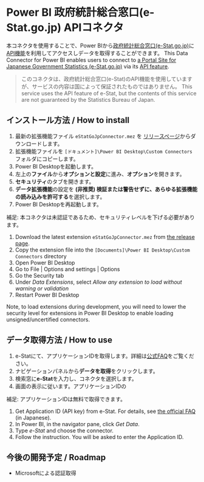 
# Power BI 政府統計総合窓口(e-Stat.go.jp) APIコネクタ
本コネクタを使用することで、Power BIから[政府統計総合窓口(e-Stat.go.jp)](https://www.e-stat.go.jp/)に[API機能](https://www.e-stat.go.jp/api/)を利用してアクセスしデータを取得することができます。
This Data Connector for Power BI enables users to connect to [a Portal Site for Japanese Government Statistics (e-Stat.go.jp)](https://www.e-stat.go.jp/en) via its [API feature](https://www.e-stat.go.jp/en/developer).


> このコネクタは、政府統計総合窓口(e-Stat)のAPI機能を使用していますが、サービスの内容は国によって保証されたものではありません。
> This service uses the API feature of e-Stat, but the contents of this
> service are not guaranteed by the Statistics Bureau of Japan.

## インストール方法 / How to install
1.  最新の拡張機能ファイル `eStatGoJpConnector.mez` を [リリースページ](https://github.com/tsuga/eStatGoJpConnector/releases/download/v0.1.0/eStatGoJpConnector.mez)からダウンロードします。
2. 拡張機能ファイルを `[ドキュメント]\Power BI Desktop\Custom Connectors` フォルダにコピーします。
3.  Power BI Desktopを起動します。
4.  左上の**ファイル**から**オプションと設定**に進み、**オプション**を開きます。
5.  **セキュリティ**のタブを開きます。
6.  **データ拡張機能**の設定を **(非推奨) 検証または警告せずに、あらゆる拡張機能の読み込みを許可する**を選択します。
7.  Power BI Desktopを再起動します。

補足: 本コネクタは未認証であるため、セキュリティレベルを下げる必要があります。

1.  Download the latest extension `eStatGoJpConnector.mez` from [the release page](https://github.com/tsuga/eStatGoJpConnector/releases/download/v0.1.0/eStatGoJpConnector.mez).
2. Copy the extension file into the  `[Documents]\Power BI Desktop\Custom Connectors`  directory
3.  Open Power BI Desktop
4.  Go to File | Options and settings | Options
5.  Go the Security tab
6.  Under  _Data Extensions_, select  _Allow any extension to load without warning or validation_
7.  Restart Power BI Desktop

Note, to load extensions during development, you will need to lower the security level for extensions in Power BI Desktop to enable loading unsigned/uncertified connectors.

## データ取得方法 / How to use

1. e-Statにて、アプリケーションIDを取得します。詳細は[公式FAQ](https://www.e-stat.go.jp/api/api-dev/faq#q_3)をご覧ください。
2. ナビゲーションパネルから**データを取得**をクリックします。
3. 検索窓に**e-Stat**を入力し、コネクタを選択します。
4. 画面の表示に従います。アプリケーションIDの

補足: アプリケーションIDは無料で取得できます。

1. Get Application ID (API key) from e-Stat. For details, see [the official FAQ](https://www.e-stat.go.jp/api/api-dev/faq#q_3) (in Japanese).
2. In Power BI, in the navigator pane, click _Get Data_.
3. Type _e-Stat_ and choose the connector.
4. Follow the instruction. You will be asked to enter the Application ID.
 
 
## 今後の開発予定 / Roadmap

 - Microsoftによる認証取得